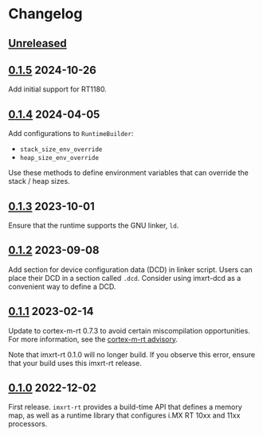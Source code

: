 # Changelog

## [Unreleased]

## [0.1.5] 2024-10-26

Add initial support for RT1180.

## [0.1.4] 2024-04-05

Add configurations to `RuntimeBuilder`:

- `stack_size_env_override`
- `heap_size_env_override`

Use these methods to define environment variables that can override the
stack / heap sizes.

## [0.1.3] 2023-10-01

Ensure that the runtime supports the GNU linker, `ld`.

## [0.1.2] 2023-09-08

Add section for device configuration data (DCD) in linker script. Users
can place their DCD in a section called `.dcd`. Consider using imxrt-dcd
as a convenient way to define a DCD.

## [0.1.1] 2023-02-14

Update to cortex-m-rt 0.7.3 to avoid certain miscompilation opportunities.
For more information, see the [cortex-m-rt advisory][cmrt-0.7.3].

[cmrt-0.7.3]: https://github.com/rust-embedded/cortex-m/discussions/469

Note that imxrt-rt 0.1.0 will no longer build. If you observe this error,
ensure that your build uses this imxrt-rt release.

## [0.1.0] 2022-12-02

First release. `imxrt-rt` provides a build-time API that defines a memory map,
as well as a runtime library that configures i.MX RT 10xx and 11xx processors.

[Unreleased]: https://github.com/imxrt-rs/imxrt-rt/compare/v0.1.5...HEAD
[0.1.5]: https://github.com/imxrt-rs/imxrt-rt/releases/compare/v0.1.4...v0.1.5
[0.1.4]: https://github.com/imxrt-rs/imxrt-rt/releases/compare/v0.1.3...v0.1.4
[0.1.3]: https://github.com/imxrt-rs/imxrt-rt/releases/compare/v0.1.2...v0.1.3
[0.1.2]: https://github.com/imxrt-rs/imxrt-rt/releases/compare/v0.1.1...v0.1.2
[0.1.1]: https://github.com/imxrt-rs/imxrt-rt/releases/compare/v0.1.0...v0.1.1
[0.1.0]: https://github.com/imxrt-rs/imxrt-rt/releases/tag/v0.1.0
